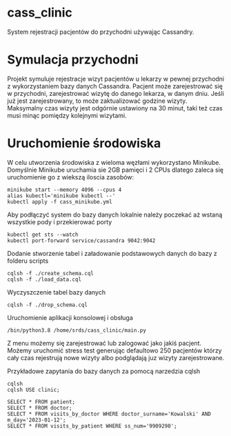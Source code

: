 # cass_clinic
System rejestracji pacjentów do przychodni używając Cassandry.
# Symulacja przychodni 
Projekt symuluje rejestracje wizyt pacjentów u lekarzy w pewnej przychodni z wykorzystaniem bazy danych Cassandra. Pacjent może zarejestrować się w przychodni, zarejestrować wizytę do danego lekarza, w danym dniu.
Jeśli już jest zarejestrowany, to może zaktualizować godzine wizyty. Maksymalny czas wizyty jest odgórnie ustawiony na 30 minut, taki też czas musi minąc pomiędzy kolejnymi
wizytami.

# Uruchomienie środowiska
W celu utworzenia środowiska z wieloma węzłami wykorzystano Minikube. Domyślnie Minikube uruchamia sie 2GB pamięci i 2 CPUs dlatego zaleca się uruchomienie go z wiekszą iloscia zasobów:
```
minikube start --memory 4096 --cpus 4
alias kubectl='minikube kubectl --'
kubectl apply -f cass_minikube.yml
```
Aby podłączyć system do bazy danych lokalnie należy poczekać aż wstaną wszystkie pody i przekierować porty
```
kubectl get sts --watch
kubectl port-forward service/cassandra 9042:9042
```
Dodanie stworzenie tabel i załadowanie podstawowych danych do bazy z folderu scripts
```
cqlsh -f ./create_schema.cql
cqlsh -f ./load_data.cql
```
Wyczyszczenie tabel bazy danych
```
cqlsh -f ./drop_schema.cql
```
Uruchomienie aplikacji konsolowej i obsługa
```
/bin/python3.8 /home/srds/cass_clinic/main.py
```
Z menu możemy się zarejestrować lub zalogować jako jakiś pacjent. Możemy uruchomić stress test generując defaultowo 250 pacjentów którzy cały czas rejestrują nowe wizyty albo
podglądają juz wizyty zarejestrowane.

Przykładowe zapytania do bazy danych za pomocą narzedzia cqlsh
```
cqlsh
cqlsh USE clinic;
```
```
SELECT * FROM patient;
SELECT * FROM doctor;
SELECT * FROM visits_by_doctor WHERE doctor_surname='Kowalski' AND m_day='2023-01-12';
SELECT * FROM visits_by_patient WHERE ss_num='9909290';
```
